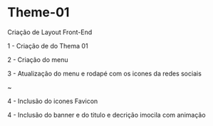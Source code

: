 # Theme-01
Criação de Layout Front-End

<p>1 - Criação de do Thema 01</p>
<p>2 - Criação do menu</P>
<p>3 - Atualização do menu e rodapé com os icones da redes sociais</p>~
<p>4 - Inclusão do icones Favicon</p>
<p>4 - Inclusão do banner e do titulo e decrição imocila com animação</p>